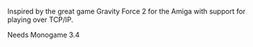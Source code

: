 Inspired by the great game Gravity Force 2 for the Amiga with support for playing over TCP/IP.

Needs Monogame 3.4